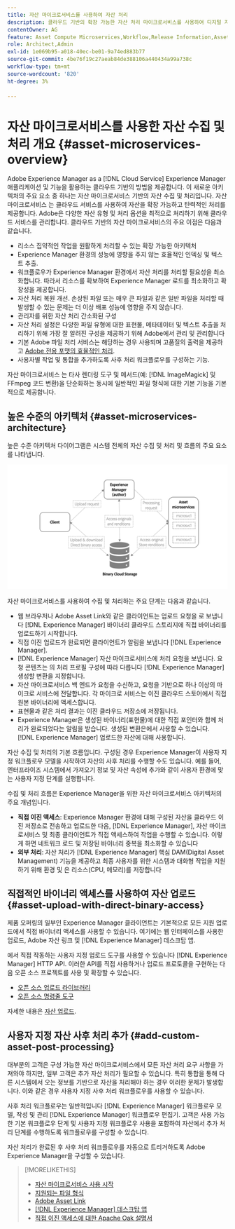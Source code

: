 ```yaml
---
title: 자산 마이크로서비스를 사용하여 자산 처리
description: 클라우드 기반의 확장 가능한 자산 처리 마이크로서비스를 사용하여 디지털 자산을 처리합니다.
contentOwner: AG
feature: Asset Compute Microservices,Workflow,Release Information,Asset Processing
role: Architect,Admin
exl-id: 1e069b95-a018-40ec-be01-9a74ed883b77
source-git-commit: 4be76f19c27aeab84de388106a440434a99a738c
workflow-type: tm+mt
source-wordcount: '820'
ht-degree: 3%

---
```


# 자산 마이크로서비스를 사용한 자산 수집 및 처리 개요 {#asset-microservices-overview}

Adobe Experience Manager as a [!DNL Cloud Service] Experience Manager 애플리케이션 및 기능을 활용하는 클라우드 기반의 방법을 제공합니다. 이 새로운 아키텍처의 주요 요소 중 하나는 자산 마이크로서비스 기반의 자산 수집 및 처리입니다. 자산 마이크로서비스 는 클라우드 서비스를 사용하여 자산을 확장 가능하고 탄력적인 처리를 제공합니다. Adobe은 다양한 자산 유형 및 처리 옵션을 최적으로 처리하기 위해 클라우드 서비스를 관리합니다. 클라우드 기반의 자산 마이크로서비스의 주요 이점은 다음과 같습니다.

* 리소스 집약적인 작업을 원활하게 처리할 수 있는 확장 가능한 아키텍처
* Experience Manager 환경의 성능에 영향을 주지 않는 효율적인 인덱싱 및 텍스트 추출.
* 워크플로우가 Experience Manager 환경에서 자산 처리를 처리할 필요성을 최소화합니다. 따라서 리소스를 확보하여 Experience Manager 로드를 최소화하고 확장성을 제공합니다.
* 자산 처리 복원 개선. 손상된 파일 또는 매우 큰 파일과 같은 일반 파일을 처리할 때 발생할 수 있는 문제는 더 이상 배포 성능에 영향을 주지 않습니다.
* 관리자를 위한 자산 처리 간소화된 구성
* 자산 처리 설정은 다양한 파일 유형에 대한 표현물, 메타데이터 및 텍스트 추출을 처리하기 위해 가장 잘 알려진 구성을 제공하기 위해 Adobe에서 관리 및 관리합니다
* 기본 Adobe 파일 처리 서비스는 해당하는 경우 사용되며 고품질의 출력을 제공하고 [Adobe 전용 포맷의 효율적인 처리](file-format-support.md).
* 사용자별 작업 및 통합을 추가하도록 사후 처리 워크플로우를 구성하는 기능.

자산 마이크로서비스 는 타사 렌더링 도구 및 메서드(예: [!DNL ImageMagick] 및 FFmpeg 코드 변환)을 단순화하는 동시에 일반적인 파일 형식에 대한 기본 기능을 기본적으로 제공합니다.

## 높은 수준의 아키텍처 {#asset-microservices-architecture}

높은 수준 아키텍처 다이어그램은 시스템 전체의 자산 수집 및 처리 및 흐름의 주요 요소를 나타냅니다.

<!-- Proposed DRAFT diagram for asset microservices overview - see section "Asset processing - high-level diagram" in the PPTX deck

https://adobe-my.sharepoint.com/personal/gklebus_adobe_com/_layouts/15/guestaccess.aspx?guestaccesstoken=jexDC5ZnepXSt6dTPciH66TzckS1BPEfdaZuSgHugL8%3D&docid=2_1ec37f0bd4cc74354b4f481cd420e07fc&rev=1&e=CdgElS
-->

![자산 마이크로서비스를 사용한 자산 수집 및 처리](assets/asset-microservices-overview.png "자산 마이크로서비스를 사용한 자산 수집 및 처리")

자산 마이크로서비스를 사용하여 수집 및 처리하는 주요 단계는 다음과 같습니다.

* 웹 브라우저나 Adobe Asset Link와 같은 클라이언트는 업로드 요청을 로 보냅니다 [!DNL Experience Manager] 바이너리 클라우드 스토리지에 직접 바이너리를 업로드하기 시작합니다.
* 직접 이진 업로드가 완료되면 클라이언트가 알림을 보냅니다 [!DNL Experience Manager].
* [!DNL Experience Manager] 자산 마이크로서비스에 처리 요청을 보냅니다. 요청 콘텐츠는 의 처리 프로필 구성에 따라 다릅니다 [!DNL Experience Manager] 생성할 변환을 지정합니다.
* 자산 마이크로서비스 백 엔드가 요청을 수신하고, 요청을 기반으로 하나 이상의 마이크로 서비스에 전달합니다. 각 마이크로 서비스는 이진 클라우드 스토어에서 직접 원본 바이너리에 액세스합니다.
* 표현물과 같은 처리 결과는 이진 클라우드 저장소에 저장됩니다.
* Experience Manager은 생성된 바이너리(표현물)에 대한 직접 포인터와 함께 처리가 완료되었다는 알림을 받습니다. 생성된 변환은에서 사용할 수 있습니다. [!DNL Experience Manager] 업로드한 자산에 대해 사용합니다.

자산 수집 및 처리의 기본 흐름입니다. 구성된 경우 Experience Manager이 사용자 지정 워크플로우 모델을 시작하여 자산의 사후 처리를 수행할 수도 있습니다. 예를 들어, 엔터프라이즈 시스템에서 가져오기 정보 및 자산 속성에 추가와 같이 사용자 환경에 맞는 사용자 지정 단계를 실행합니다.

수집 및 처리 흐름은 Experience Manager을 위한 자산 마이크로서비스 아키텍처의 주요 개념입니다.

* **직접 이진 액세스**: Experience Manager 환경에 대해 구성된 자산을 클라우드 이진 저장소로 전송하고 업로드한 다음, [!DNL Experience Manager], 자산 마이크로서비스 및 최종 클라이언트가 직접 액세스하여 작업을 수행할 수 있습니다. 이렇게 하면 네트워크 로드 및 저장된 바이너리 중복을 최소화할 수 있습니다
* **외부 처리**: 자산 처리가 [!DNL Experience Manager] 핵심 DAM(Digital Asset Management) 기능을 제공하고 최종 사용자를 위한 시스템과 대화형 작업을 지원하기 위해 환경 및 은 리소스(CPU, 메모리)를 저장합니다

## 직접적인 바이너리 액세스를 사용하여 자산 업로드 {#asset-upload-with-direct-binary-access}

제품 오퍼링의 일부인 Experience Manager 클라이언트는 기본적으로 모든 지원 업로드에서 직접 바이너리 액세스를 사용할 수 있습니다. 여기에는 웹 인터페이스를 사용한 업로드, Adobe 자산 링크 및 [!DNL Experience Manager] 데스크탑 앱.

에서 직접 작동하는 사용자 지정 업로드 도구를 사용할 수 있습니다 [!DNL Experience Manager] HTTP API. 이러한 API를 직접 사용하거나 업로드 프로토콜을 구현하는 다음 오픈 소스 프로젝트를 사용 및 확장할 수 있습니다.

* [오픈 소스 업로드 라이브러리](https://github.com/adobe/aem-upload)
* [오픈 소스 명령줄 도구](https://github.com/adobe/aio-cli-plugin-aem)

자세한 내용은 [자산 업로드](add-assets.md).

## 사용자 지정 자산 사후 처리 추가 {#add-custom-asset-post-processing}

대부분의 고객은 구성 가능한 자산 마이크로서비스에서 모든 자산 처리 요구 사항을 가져와야 하지만, 일부 고객은 추가 자산 처리가 필요할 수 있습니다. 특히 통합을 통해 다른 시스템에서 오는 정보를 기반으로 자산을 처리해야 하는 경우 이러한 문제가 발생합니다. 이와 같은 경우 사용자 지정 사후 처리 워크플로우를 사용할 수 있습니다.

사후 처리 워크플로우는 일반적입니다 [!DNL Experience Manager] 워크플로우 모델, 작성 및 관리 [!DNL Experience Manager] 워크플로우 편집기. 고객은 사용 가능한 기본 워크플로우 단계 및 사용자 지정 워크플로우 사용을 포함하여 자산에서 추가 처리 단계를 수행하도록 워크플로우를 구성할 수 있습니다.

자산 처리가 완료된 후 사후 처리 워크플로우를 자동으로 트리거하도록 Adobe Experience Manager을 구성할 수 있습니다.

<!-- TBD asgupta, Engg: Create some asset-microservices-data-flow-diagram.
-->

>[!MORELIKETHIS]
>
>* [자산 마이크로서비스 사용 시작](asset-microservices-configure-and-use.md)
>* [지원되는 파일 형식](file-format-support.md)
>* [Adobe Asset Link](https://helpx.adobe.com/kr/enterprise/using/adobe-asset-link.html)
>* [[!DNL Experience Manager] 데스크탑 앱](https://experienceleague.adobe.com/docs/experience-manager-desktop-app/using/introduction.html)
>* [직접 이진 액세스에 대한 Apache Oak 설명서](https://jackrabbit.apache.org/oak/docs/features/direct-binary-access.html)

